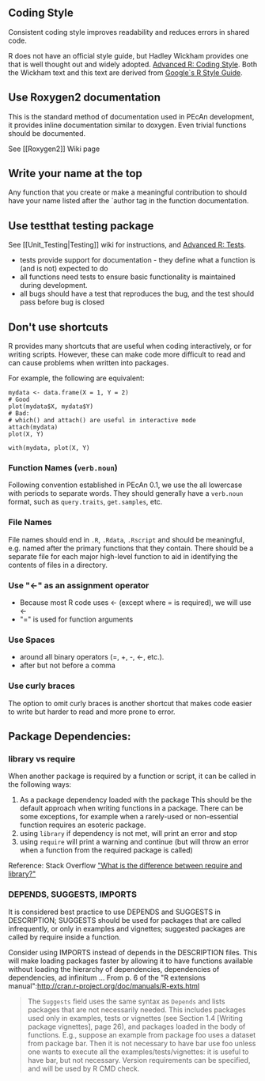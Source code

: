 Coding Style
------------

Consistent coding style improves readability and reduces errors in
shared code.

R does not have an official style guide, but Hadley Wickham provides one that is well
thought out and widely adopted. [Advanced R: Coding Style](http://r-pkgs.had.co.nz/style.html).
Both the Wickham text and this text are derived from [Google`s R Style
Guide](http://google-styleguide.googlecode.com/svn/trunk/google-r-style.html).

## Use Roxygen2 documentation

This is the standard method of documentation used in PEcAn development,
it provides inline documentation similar to doxygen. Even trivial
functions should be documented.

See [[Roxygen2]] Wiki page

## Write your name at the top

Any function that you create or make a meaningful contribution to should
have your name listed after the
`author tag in the function documentation.

## Use testthat testing package

See [[Unit_Testing|Testing]] wiki for instructions, and [Advanced R: Tests](http://r-pkgs.had.co.nz/tests.html).

* tests provide support for documentation - they define what a function is (and is not) expected to do 
* all functions need tests to ensure basic functionality is maintained during development.
* all bugs should have a test that reproduces the bug, and the test should pass before bug is closed


## Don't use shortcuts

R provides many shortcuts that are useful when coding interactively, or for writing scripts. However, these can make code more difficult to read and can cause problems when written into packages.

For example, the following are equivalent:

```{r}
mydata <- data.frame(X = 1, Y = 2)
# Good
plot(mydata$X, mydata$Y)
# Bad:
# which() and attach() are useful in interactive mode 
attach(mydata)
plot(X, Y)

with(mydata, plot(X, Y)
```
### Function Names (`verb.noun`)

Following convention established in PEcAn 0.1, we use the all lowercase with periods to separate words. They should generally have a `verb.noun` format, such as `query.traits`, `get.samples`, etc.

### File Names

File names should end in `.R`, `.Rdata`, `.Rscript` and should be meaningful, e.g. named after the primary functions that they contain. There should be a separate file for each major high-level function to aid in identifying the contents of files in a directory.

### Use "<-" as an assignment operator

* Because most R code uses <- (except where = is required), we will use <-
* "=" is used for function arguments

### Use Spaces

* around all binary operators (=, +, -, <-, etc.). 
* after but not before a comma

### Use curly braces

The option to omit curly braces is another shortcut that makes code easier to write but harder to read and more prone to error.

## Package Dependencies: 

### library vs require 

When another package is required by a function or script, it can be called in the following ways:

1. As a package dependency loaded with the package
   This should be the default approach when writing functions in a package. There can be some exceptions, for example when a rarely-used or non-essential function requires an esoteric package. 
2. using `library`
   if dependency is not met, will print an error and stop
3. using `require`
   will print a warning and continue (but will throw an error when a function from the required package is called) 

Reference: Stack Overflow ["What is the difference between require and library?"](http://stackoverflow.com/questions/5595512/what-is-the-difference-between-require-and-library)

### DEPENDS, SUGGESTS, IMPORTS

It is considered best practice to use DEPENDS and SUGGESTS in DESCRIPTION; SUGGESTS should be used for packages that are called infrequently, or only in examples and vignettes; suggested packages are called by require inside a function.

Consider using IMPORTS instead of depends in the DESCRIPTION files. This will make loading packages faster by allowing it to have functions available without loading the hierarchy of dependencies, dependencies of dependencies, ad infinitum ...
From p. 6 of the "R extensions manual":http://cran.r-project.org/doc/manuals/R-exts.html

> The `Suggests` field uses the same syntax as `Depends` and lists packages that are not necessarily needed. This includes packages used only in examples, tests or vignettes (see Section 1.4 [Writing package vignettes], page 26), and packages loaded in the body of functions. E.g., suppose an example from package foo uses a dataset from package bar. Then it is not necessary to have bar use foo unless one wants to execute all the examples/tests/vignettes: it is useful to have bar, but not necessary. Version requirements can be specified, and will be used by R CMD check.


